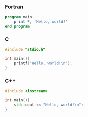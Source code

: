 ### Fortran

```fortran
program main
    print *, 'Hello, world!'
end program
```

### C

```c
#include "stdio.h"

int main(){
    printf("Hello, world!\n");
}
```

### C++

```cxx
#include <iostream>

int main(){
    std::cout << "Hello, world!\n";
}
```